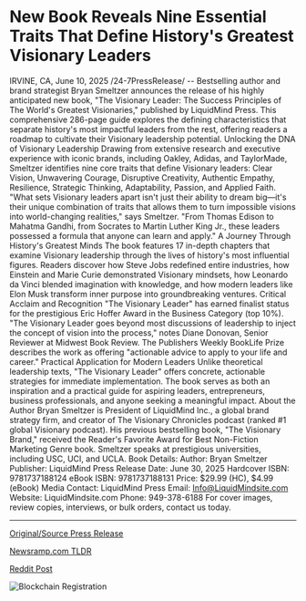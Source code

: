 # New Book Reveals Nine Essential Traits That Define History's Greatest Visionary Leaders

IRVINE, CA, June 10, 2025 /24-7PressRelease/ -- Bestselling author and brand strategist Bryan Smeltzer announces the release of his highly anticipated new book, "The Visionary Leader: The Success Principles of The World's Greatest Visionaries," published by LiquidMind Press. This comprehensive 286-page guide explores the defining characteristics that separate history's most impactful leaders from the rest, offering readers a roadmap to cultivate their Visionary leadership potential.  Unlocking the DNA of Visionary Leadership Drawing from extensive research and executive experience with iconic brands, including Oakley, Adidas, and TaylorMade, Smeltzer identifies nine core traits that define Visionary leaders: Clear Vision, Unwavering Courage, Disruptive Creativity, Authentic Empathy, Resilience, Strategic Thinking, Adaptability, Passion, and Applied Faith.  "What sets Visionary leaders apart isn't just their ability to dream big—it's their unique combination of traits that allows them to turn impossible visions into world-changing realities," says Smeltzer. "From Thomas Edison to Mahatma Gandhi, from Socrates to Martin Luther King Jr., these leaders possessed a formula that anyone can learn and apply."   A Journey Through History's Greatest Minds The book features 17 in-depth chapters that examine Visionary leadership through the lives of history's most influential figures. Readers discover how Steve Jobs redefined entire industries, how Einstein and Marie Curie demonstrated Visionary mindsets, how Leonardo da Vinci blended imagination with knowledge, and how modern leaders like Elon Musk transform inner purpose into groundbreaking ventures.  Critical Acclaim and Recognition "The Visionary Leader" has earned finalist status for the prestigious Eric Hoffer Award in the Business Category (top 10%). "The Visionary Leader goes beyond most discussions of leadership to inject the concept of vision into the process," notes Diane Donovan, Senior Reviewer at Midwest Book Review. The Publishers Weekly BookLife Prize describes the work as offering "actionable advice to apply to your life and career."  Practical Application for Modern Leaders Unlike theoretical leadership texts, "The Visionary Leader" offers concrete, actionable strategies for immediate implementation. The book serves as both an inspiration and a practical guide for aspiring leaders, entrepreneurs, business professionals, and anyone seeking a meaningful impact.  About the Author Bryan Smeltzer is President of LiquidMind Inc., a global brand strategy firm, and creator of The Visionary Chronicles podcast (ranked #1 global Visionary podcast). His previous bestselling book, "The Visionary Brand," received the Reader's Favorite Award for Best Non-Fiction Marketing Genre book. Smeltzer speaks at prestigious universities, including USC, UCI, and UCLA.  Book Details: Author: Bryan Smeltzer Publisher: LiquidMind Press Release Date: June 30, 2025 Hardcover ISBN: 9781737188124 eBook ISBN: 9781737188131 Price: $29.99 (HC), $4.99 (eBook)  Media Contact: LiquidMind Press Email: Info@LiquidMindsite.com Website: LiquidMindsite.com Phone: 949-378-6188  For cover images, review copies, interviews, or bulk orders, contact us today. 

---

[Original/Source Press Release](https://www.24-7pressrelease.com/press-release/523557/new-book-reveals-nine-essential-traits-that-define-historys-greatest-visionary-leaders)
                    

[Newsramp.com TLDR](https://newsramp.com/curated-news/bryan-smeltzer-unveils-guide-to-visionary-leadership-in-new-book/f6cc4d510076e77758b7229b3fe0f429) 

 



[Reddit Post](https://www.reddit.com/r/BookNews/comments/1l7sx3k/bryan_smeltzer_unveils_guide_to_visionary/) 



![Blockchain Registration](https://cdn.newsramp.app/24-7PressRelease/qrcode/256/10/navy6qZy.webp)